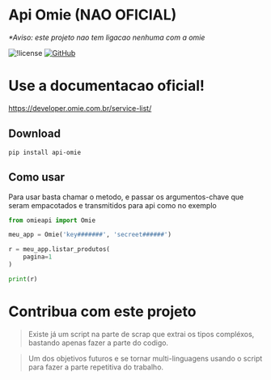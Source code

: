 <!-- -*- coding: latin-1 -*- -->

# Api Omie (NAO OFICIAL)

<em> *Aviso: este projeto nao tem ligacao nenhuma com a omie</em>

![!license](https://img.shields.io/github/license/MikalROn/ApiOmie-nao-oficial.svg)
<a href="https://github.com/MikalROn/ApiOmie-nao-oficial">
<img alt="GitHub" src="https://img.shields.io/badge/Github-Open%20source-green?style=for-the-badge&amp;logo=github"/>
</a>

#   Use a documentacao oficial!

https://developer.omie.com.br/service-list/

## Download

``````shell
pip install api-omie
``````

## Como usar

<p> Para usar basta chamar o metodo, 
e passar os argumentos-chave que seram empacotados e transmitidos para api como no exemplo</p>

``````python
from omieapi import Omie

meu_app = Omie('key#######', 'secreet######')

r = meu_app.listar_produtos(
    pagina=1
)

print(r)
``````

# Contribua com este projeto

> Existe já um script na parte de scrap que extrai os tipos compléxos, bastando apenas fazer a parte do codigo.

> Um dos objetivos futuros e se tornar multi-linguagens usando o script para fazer a parte repetitiva do trabalho.
